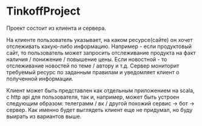 # TinkoffProject

Проект состоит из клиента и сервера.

На клиенте пользователь указывает, на каком ресурсе(сайте) он хочет отслеживать какую-либо информацию. Например - если продуктовый сайт, то пользователь может запросить отслеживание продукта на факт наличия / понижение / повышение цены. Если новостной - то отслеживание новостей по теме / автору и т.д.
Сервер мониторит требуемый ресурс по заданным правилам и уведомляет клиент о полученной информации.

Клиент может быть представлен как отдельным приложением на scala, с http api для пользователя, так и, например, может быть устроен следующим образом: телеграмм / вк / другой похожий сервис -> бот -> сервер. Как именно будет выглядеть клиент еще не придумал, но буду выирать из вариантов выше. 

